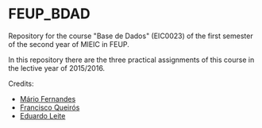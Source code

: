 # FEUP_BDAD
Repository for the course "Base de Dados" (EIC0023) of the first semester of the second year of MIEIC in FEUP.

In this repository there are the three practical assignments of this course in the lective year of 2015/2016.

Credits:
* [Mário Fernandes](https://github.com/MarioFernandes73)
* [Francisco Queirós](https://github.com/Griffrez)
* [Eduardo Leite](https://github.com/xJupiter931)
